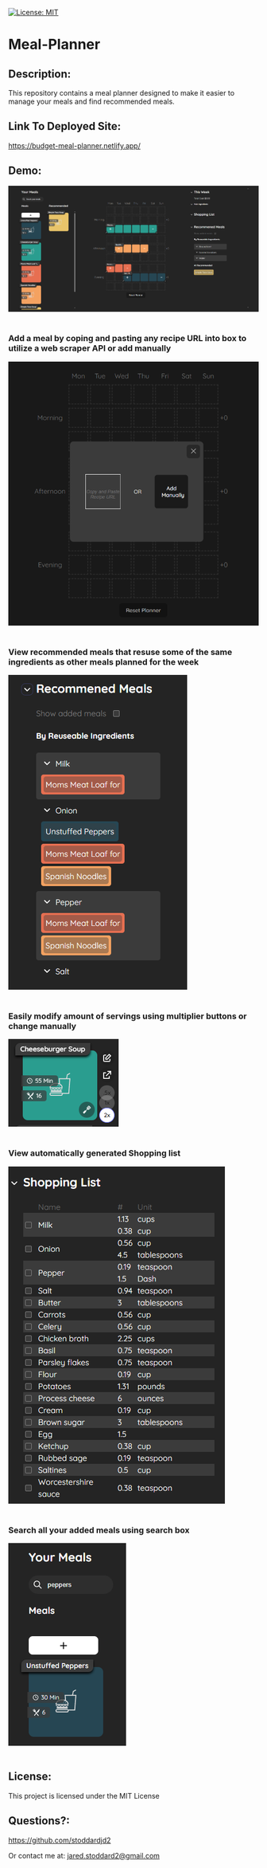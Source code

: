 [![License: MIT](https://img.shields.io/badge/License-MIT-yellow.svg)](https://opensource.org/licenses/MIT)

# Meal-Planner

## Description: 
This repository contains a meal planner designed to make it easier to manage your meals and find recommended meals.

## Link To Deployed Site:
https://budget-meal-planner.netlify.app/

## Demo:
![Demo 1](/Demo-Images/Meal-Planner-Demo.png?raw=true)
<br/><br/>

### Add a meal by coping and pasting any recipe URL into box to utilize a web scraper API or add manually
![Demo 3](/Demo-Images/Meal-Planner-Demo3.png?raw=true)
<br/><br/>

### View recommended meals that resuse some of the same ingredients as other meals planned for the week
![Demo 6](/Demo-Images/Meal-Planner-Demo6.png?raw=true)
<br/><br/>

### Easily modify amount of servings using multiplier buttons or change manually
![Demo 5](/Demo-Images/Meal-Planner-Demo5.png?raw=true)
<br/><br/>

### View automatically generated Shopping list
![Demo 2](/Demo-Images/Meal-Planner-Demo2.png?raw=true)
<br/><br/>

### Search all your added meals using search box
![Demo 4](/Demo-Images/Meal-Planner-Demo4.png?raw=true)
<br/><br/>

## License: 
This project is licensed under the MIT License 
## Questions?: 
https://github.com/stoddardjd2

Or contact me at: jared.stoddard2@gmail.com

